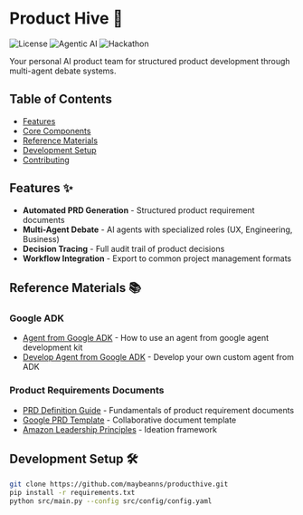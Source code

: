 # Product Hive 🐝
![License](https://img.shields.io/badge/License-MIT-blue.svg)
![Agentic AI](https://img.shields.io/badge/Mode-AgenticAI-green.svg)
![Hackathon](https://img.shields.io/badge/Purpose-Hackathon-blue)

Your personal AI product team for structured product development through multi-agent debate systems.

## Table of Contents
- [Features](#features)
- [Core Components](#core-components)
- [Reference Materials](#reference-materials)
- [Development Setup](#development-setup)
- [Contributing](#contributing)

## Features ✨
- **Automated PRD Generation** - Structured product requirement documents
- **Multi-Agent Debate** - AI agents with specialized roles (UX, Engineering, Business)
- **Decision Tracing** - Full audit trail of product decisions
- **Workflow Integration** - Export to common project management formats

## Reference Materials 📚
### Google ADK
- [Agent from Google ADK](https://cloud.google.com/vertex-ai/generative-ai/docs/agent-engine/use/adk) - How to use an agent from google agent development kit
- [Develop Agent from Google ADK](https://cloud.google.com/vertex-ai/generative-ai/docs/agent-engine/develop/adk) - Develop your own custom agent from ADK
### Product Requirements Documents
- [PRD Definition Guide](https://www.rocketblocks.me/blog/what-is-a-prd.php) - Fundamentals of product requirement documents
- [Google PRD Template](https://docs.google.com/document/d/1zswpYoo3jooC1jK1VceRGrHbjiGxwVvR2ll6PEHKVJk/edit) - Collaborative document template
- [Amazon Leadership Principles](https://www.amazon.jobs/content/en/our-workplace/leadership-principles) - Ideation framework

## Development Setup 🛠️
```bash
git clone https://github.com/maybeanns/producthive.git
pip install -r requirements.txt
python src/main.py --config src/config/config.yaml
```
